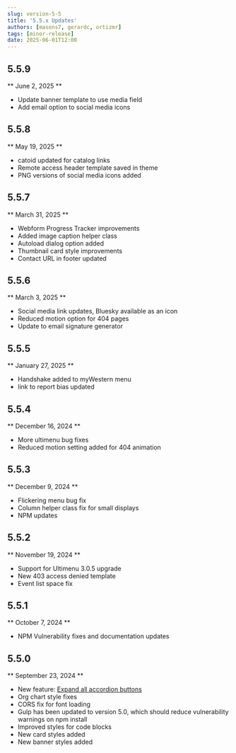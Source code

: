 ```yaml
---
slug: version-5-5
title: '5.5.x Updates'
authors: [masons7, gerardc, ortizmr]
tags: [minor-release]
date: 2025-06-01T12:00
---
```

## 5.5.9
** June 2, 2025 **
* Update banner template to use media field
* Add email option to social media icons

## 5.5.8
** May 19, 2025 **
* catoid updated for catalog links
* Remote access header template saved in theme
* PNG versions of social media icons added

## 5.5.7
** March 31, 2025 **
* Webform Progress Tracker improvements
* Added image caption helper class
* Autoload dialog option added
* Thumbnail card style improvements
* Contact URL in footer updated

## 5.5.6
** March 3, 2025 **
* Social media link updates, Bluesky available as an icon
* Reduced motion option for 404 pages
* Update to email signature generator

## 5.5.5
** January 27, 2025 **
* Handshake added to myWestern menu
* link to report bias updated

## 5.5.4 
** December 16, 2024 **
* More ultimenu bug fixes
* Reduced motion setting added for 404 animation

## 5.5.3
** December 9, 2024 **
* Flickering menu bug fix
* Column helper class fix for small displays
* NPM updates

## 5.5.2 
** November 19, 2024 **
* Support for Ultimenu 3.0.5 upgrade
* New 403 access denied template
* Event list space fix

## 5.5.1
** October 7, 2024 **
* NPM Vulnerability fixes and documentation updates

## 5.5.0 
** September 23, 2024 **
* New feature: [Expand all accordion buttons](https://webtech.wwu.edu/news/accordion-component-new-feature)
* Org chart style fixes
* CORS fix for font loading
* Gulp has been updated to version 5.0, which should reduce vulnerability warnings on npm install
* Improved styles for code blocks
* New card styles added
* New banner styles added